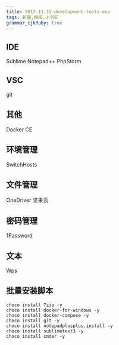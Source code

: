 ```yaml
---
title: 2017-11-15-development-tools-env
tags: 新建,模板,小书匠
grammar_cjkRuby: true
---
```



## IDE
Sublime
Notepad++
PhpStorm

## VSC
git

## 其他
Docker CE

## 环境管理
SwitchHosts

## 文件管理
OneDriver
坚果云

## 密码管理
1Password

## 文本
Wps

## 批量安装脚本

``` shell
choco install 7zip -y
choco install docker-for-windows -y
choco install docker-compose -y
choco install git -y
choco install notepadplusplus.install -y
choco install sublimetext3 -y
choco install cmder -y
```
